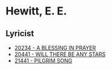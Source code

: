# Hewitt, E. E.

## Lyricist

- [20234 - A BLESSING IN PRAYER](/hymns/20234.md)
- [20441 - WILL THERE BE ANY STARS](/hymns/20441.md)
- [21441 - PILGRIM SONG](/hymns/21441.md)

